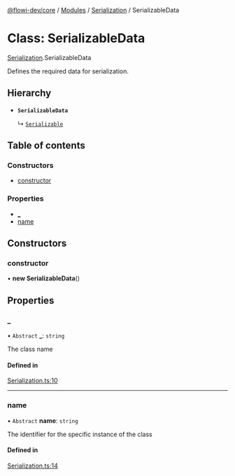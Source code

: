 [@flowi-dev/core](../README.md) / [Modules](../modules.md) / [Serialization](../modules/Serialization.md) / SerializableData

# Class: SerializableData

[Serialization](../modules/Serialization.md).SerializableData

Defines the required data for serialization.

## Hierarchy

- **`SerializableData`**

  ↳ [`Serializable`](Serialization.Serializable.md)

## Table of contents

### Constructors

- [constructor](Serialization.SerializableData.md#constructor)

### Properties

- [\_](Serialization.SerializableData.md#_)
- [name](Serialization.SerializableData.md#name)

## Constructors

### constructor

• **new SerializableData**()

## Properties

### \_

• `Abstract` **\_**: `string`

The class name

#### Defined in

[Serialization.ts:10](https://github.com/flowi-dev/core/blob/2e969af/src/classes/Serialization.ts#L10)

___

### name

• `Abstract` **name**: `string`

The identifier for the specific instance of the class

#### Defined in

[Serialization.ts:14](https://github.com/flowi-dev/core/blob/2e969af/src/classes/Serialization.ts#L14)
